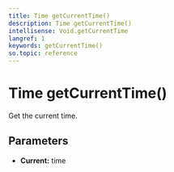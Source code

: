 ```yaml
---
title: Time getCurrentTime()
description: Time getCurrentTime()
intellisense: Void.getCurrentTime
langref: 1
keywords: getCurrentTime()
so.topic: reference
---
```


# Time getCurrentTime()

Get the current time.

## Parameters

* **Current:** time
